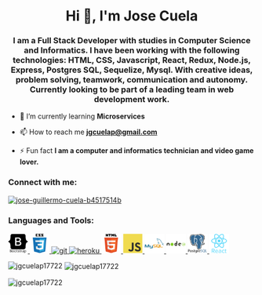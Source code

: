 <h1 align="center">Hi 👋, I'm Jose Cuela</h1>
<h3 align="center">I am a Full Stack Developer with studies in Computer Science and Informatics. I have been working with the following technologies: HTML, CSS, Javascript, React, Redux, Node.js, Express, Postgres SQL, Sequelize, Mysql. With creative ideas, problem solving, teamwork, communication and autonomy. Currently looking to be part of a leading team in web development work.</h3>

- 🌱 I’m currently learning **Microservices**

- 📫 How to reach me **jgcuelap@gmail.com**

- ⚡ Fun fact **I am a computer and informatics technician and video game lover.**

<h3 align="left">Connect with me:</h3>
<p align="left">
<a href="https://linkedin.com/in/jose-guillermo-cuela-b4517514b" target="blank"><img align="center" src="https://raw.githubusercontent.com/rahuldkjain/github-profile-readme-generator/master/src/images/icons/Social/linked-in-alt.svg" alt="jose-guillermo-cuela-b4517514b" height="30" width="40" /></a>
</p>

<h3 align="left">Languages and Tools:</h3>
<p align="left"> <a href="https://getbootstrap.com" target="_blank" rel="noreferrer"> <img src="https://raw.githubusercontent.com/devicons/devicon/master/icons/bootstrap/bootstrap-plain-wordmark.svg" alt="bootstrap" width="40" height="40"/> </a> <a href="https://www.w3schools.com/css/" target="_blank" rel="noreferrer"> <img src="https://raw.githubusercontent.com/devicons/devicon/master/icons/css3/css3-original-wordmark.svg" alt="css3" width="40" height="40"/> </a> <a href="https://git-scm.com/" target="_blank" rel="noreferrer"> <img src="https://www.vectorlogo.zone/logos/git-scm/git-scm-icon.svg" alt="git" width="40" height="40"/> </a> <a href="https://heroku.com" target="_blank" rel="noreferrer"> <img src="https://www.vectorlogo.zone/logos/heroku/heroku-icon.svg" alt="heroku" width="40" height="40"/> </a> <a href="https://www.w3.org/html/" target="_blank" rel="noreferrer"> <img src="https://raw.githubusercontent.com/devicons/devicon/master/icons/html5/html5-original-wordmark.svg" alt="html5" width="40" height="40"/> </a> <a href="https://developer.mozilla.org/en-US/docs/Web/JavaScript" target="_blank" rel="noreferrer"> <img src="https://raw.githubusercontent.com/devicons/devicon/master/icons/javascript/javascript-original.svg" alt="javascript" width="40" height="40"/> </a> <a href="https://www.mysql.com/" target="_blank" rel="noreferrer"> <img src="https://raw.githubusercontent.com/devicons/devicon/master/icons/mysql/mysql-original-wordmark.svg" alt="mysql" width="40" height="40"/> </a> <a href="https://nodejs.org" target="_blank" rel="noreferrer"> <img src="https://raw.githubusercontent.com/devicons/devicon/master/icons/nodejs/nodejs-original-wordmark.svg" alt="nodejs" width="40" height="40"/> </a> <a href="https://www.postgresql.org" target="_blank" rel="noreferrer"> <img src="https://raw.githubusercontent.com/devicons/devicon/master/icons/postgresql/postgresql-original-wordmark.svg" alt="postgresql" width="40" height="40"/> </a> <a href="https://reactjs.org/" target="_blank" rel="noreferrer"> <img src="https://raw.githubusercontent.com/devicons/devicon/master/icons/react/react-original-wordmark.svg" alt="react" width="40" height="40"/> </a> </p>

<p><img align="left" src="https://github-readme-stats.vercel.app/api/top-langs?username=jgcuelap17722&show_icons=true&locale=en&layout=compact" alt="jgcuelap17722" /></p>

<p>&nbsp;<img align="center" src="https://github-readme-stats.vercel.app/api?username=jgcuelap17722&show_icons=true&locale=en" alt="jgcuelap17722" /></p>

<p><img align="center" src="https://github-readme-streak-stats.herokuapp.com/?user=jgcuelap17722&" alt="jgcuelap17722" /></p>
